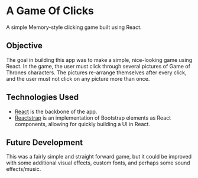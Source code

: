 # A Game Of Clicks
A simple Memory-style clicking game built using React.

## Objective
The goal in building this app was to make a simple, nice-looking game using React. In the game, the user must click through several pictures of Game of Thrones characters. The pictures re-arrange themselves after every click, and the user must not click on any picture more than once.

## Technologies Used
* [React](https://www.reactjs.org) is the backbone of the app.
* [Reactstrap](https://reactstrap.github.io/) is an implementation of Bootstrap elements as React components, allowing for quickly building a UI in React.

## Future Development
This was a fairly simple and straight forward game, but it could be improved with some additional visual effects, custom fonts, and perhaps some sound effects/music.
